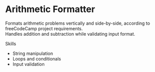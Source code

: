 # Arithmetic Formatter

Formats arithmetic problems vertically and side-by-side, according to freeCodeCamp project requirements.  
Handles addition and subtraction while validating input format.

Skills
- String manipulation
- Loops and conditionals
- Input validation
